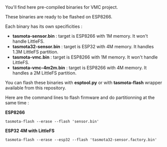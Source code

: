 You'll find here pre-compiled binaries for VMC project.

These binaries are ready to be flashed on ESP8266.

Each binary has its own specificities :
  * **tasmota-sensor.bin** : target is ESP8266 with 1M memory. It won't handle LittleFS.
  * **tasmota32-sensor.bin** : target is ESP32 with 4M memory. It handles 1.3M LittleFS partition.
  * **tasmota-vmc.bin** : target is ESP8266 with 1M memory. It won't handle LittleFS.
  * **tasmota-vmc-4m2m.bin** : target is ESP8266 with 4M memory. It handles a 2M LittleFS partition.

You can flash these binaries with **esptool.py** or with **tasmota-flash** wrapper available from this repository.

Here are the command lines to flash firmware and do partitionning at the same time :

**ESP8266**

    tasmota-flash --erase --flash 'sensor.bin'
   
**ESP32 4M with LittleFS**

    tasmota-flash --erase --esp32 --flash 'tasmota32-sensor.factory.bin'
